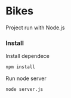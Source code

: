 # Bikes

Project run with Node.js

### Install

Install dependece
```sh
npm install
```

Run node server
```sh
node server.js
```

